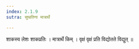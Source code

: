 ```yaml
---
index: 2.1.9
sutra: सुप्प्रतिना मात्रार्थे

---
```

 शाकस्य लेशः शाकप्रतिः । मात्रार्थे किम् । वृक्षं वृक्षं प्रति विद्योतते विद्युत् ॥